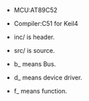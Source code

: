 - MCU:AT89C52
- Compiler:C51 for Keil4

- inc/ is header.
- src/ is source.

- b_ means Bus.
- d_ means device driver.
- f_ means function.